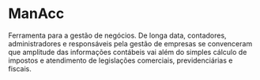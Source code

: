 # ManAcc
Ferramenta para a gestão de negócios. De longa data, contadores, administradores e responsáveis pela gestão de empresas se convenceram que amplitude das informações contábeis vai além do simples cálculo de impostos e atendimento de legislações comerciais, previdenciárias e fiscais. 
